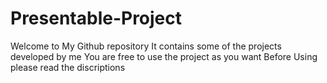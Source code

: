 # Presentable-Project
Welcome to My Github repository It contains some of the projects developed by me You are free to use the project as you want Before Using please read the discriptions
